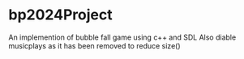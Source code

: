# bp2024Project
An implemention of bubble fall game using c++ and SDL
Also diable musicplays as it has been removed to reduce size()
